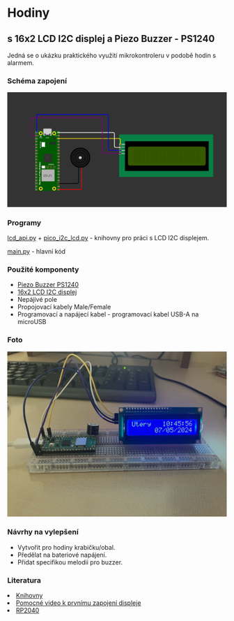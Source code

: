 <h1>Hodiny</h1>
<h2>s 16x2 LCD I2C displej a Piezo Buzzer - PS1240</h2>
Jedná se o ukázku praktického využití mikrokontroleru v podobě hodin s alarmem.
<h3>Schéma zapojení</h3>
<img src="https://github.com/xylofon14/hodiny-zvoneni/blob/main/schema%20zapojeni.png" alt="zapojení">
<h3>Programy</h3>
<a href="https://github.com/xylofon14/hodiny-zvoneni/blob/main/lcd_api.py" target="_blank" rel="noopener norefferer">lcd_api.py</a> +
<a href="https://github.com/xylofon14/hodiny-zvoneni/blob/main/pico_i2c_lcd.py" target="_blank" rel="noopener norefferer">pico_i2c_lcd.py</a> - knihovny pro práci s LCD I2C displejem.

<a href="https://github.com/xylofon14/hodiny-zvoneni/blob/main/main.py" target="_blank" rel="noopener norefferer">main.py</a> - hlavní kód

<h3>Použité komponenty</h3>
<ul>
<li><a href="https://rpishop.cz/bzucaky/813-piezo-buzzer-ps1240.html" target="_blank" rel="noopener norefferer">Piezo Buzzer PS1240</a>
<li><a href="https://rpishop.cz/radkove-displeje/1428-16x2-lcd-i2c-displej-modry.html" target="_blank" rel="noopener norefferer">16x2 LCD I2C displej</a>
<li>Nepájivé pole
<li>Propojovací kabely Male/Female
<li>Programovací a napájecí kabel - programovací kabel USB-A na microUSB
</ul>

<h3>Foto</h3>
<img src="https://github.com/xylofon14/hodiny-zvoneni/blob/main/image0.jpg" alt="foto">

<h3>Návrhy na vylepšení</h3>
<ul>
  <li>Vytvořit pro hodiny krabičku/obal.
  <li>Předělat na bateriové napájení.
  <li>Přidat specifikou melodii pro buzzer.
</ul>

<h3>Literatura</h3>
<li><a href="https://github.com/T-622/RPI-PICO-I2C-LCD" target="_blank" rel="noopener norefferer">Knihovny</a>
<li><a href="https://www.youtube.com/watch?v=bXLgxEcT1QU&ab_channel=NerdCave" target="_blank" rel="noopener norefferer">Pomocné video k prvnímu zapojení displeje</a>
<li><a href="https://www.waveshare.com/wiki/RP2040-Zero" target="_blank" rel="noopener norefferer">RP2040</a>
